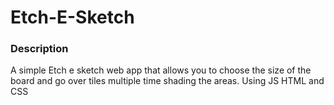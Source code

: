 # Etch-E-Sketch

### Description
A simple Etch e sketch web app that allows you to choose the size of the board and go over tiles multiple time shading the areas. Using JS HTML and CSS
